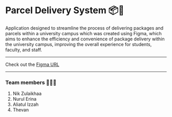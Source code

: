 # Parcel Delivery System 📦🛵

Application designed to streamline the process of delivering packages and parcels within a university campus which was created using Figma, which aims to enhance the efficiency and convenience of package delivery within the university campus, improving the overall experience for students, faculty, and staff.

---

Check out the [Figma URL](https://www.figma.com/design/P8jyrFIEWiOjIgFbWKtc16/Parcel-Delivery-System?node-id=0-1&t=AZXZGNIbSgbs0BgL-1)

---

### Team members 👩🏻‍💻
1. Nik Zulaikhaa
2. Nurul Erina
3. Aliatul Izzah
4. Thevan
